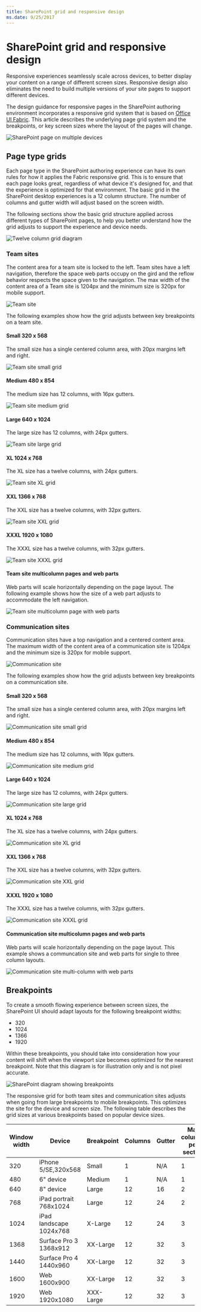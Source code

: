 ```yaml
---
title: SharePoint grid and responsive design
ms.date: 9/25/2017 
---
```


# SharePoint grid and responsive design
 
Responsive experiences seamlessly scale across devices, to better display your content on a range of different screen sizes. Responsive design also eliminates the need to build multiple versions of your site pages to support different devices.  

The design guidance for responsive pages in the SharePoint authoring environment incorporates a responsive grid system that is based on [Office UI Fabric](https://dev.office.com/fabric). This article describes the underlying page grid system and the breakpoints, or key screen sizes where the layout of the pages will change. 


![SharePoint page on multiple devices](../images/design-grid-responsive-overview.png)



## Page type grids 

Each page type in the SharePoint authoring experience can have its own rules for how it applies the Fabric responsive grid. This is to ensure that each page looks great, regardless of what device it's designed for, and that the experience is optimized for that environment. The basic grid in the SharePoint desktop experiences is a 12 column structure. The number of columns and gutter width will adjust based on the screen width. 

The following sections show the basic grid structure applied across different types of SharePoint pages, to help you better understand how the grid adjusts to support the experience and device needs.


![Twelve column grid diagram](../images/design-grid_diagram.png)



### Team sites

The content area for a team site is locked to the left. Team sites have a left navigation, therefore the space web parts occupy on the gird and the reflow behavior respects the space given to the navigation. The max width of the content area of a Team site is 1204px and the minimum size is 320px for mobile support.

![Team site](../images/design-grid-team-site.png)

The following examples show how the grid adjusts between key breakpoints on a team site.

#### Small 320 x 568
The small size has a single centered column area, with 20px margins left and right.

![Team site small grid](../images/design-grid-Team-site-S-Canvas-no-column.png)

#### Medium 480 x 854
The medium size has 12 columns, with 16px gutters.

![Team site medium grid](../images/design-grid-Team-site-M-Canvas-16px-gutters.png)

#### Large 640 x 1024
The large size has 12 columns, with 24px gutters.

![Team site large grid](../images/design-grid-Team-site-L-Canvas-24px-gutters.png)

#### XL 1024 x 768
The XL size has a twelve columns, with 24px gutters.

![Team site XL grid](../images/design-grid-Team-site-XL-Canvas-24px-gutters.png)

#### XXL 1366 x 768
The XXL size has a twelve columns, with 32px gutters.

![Team site XXL grid](../images/design-grid-Team-site–XXL-Canvas-32px-gutters.png)

#### XXXL 1920 x 1080
The XXXL size has a twelve columns, with 32px gutters.

![Team site XXXL grid](../images/design-grid-Team-site-XXXL-Canvas-32px-gutters-maxwidth-1204.png)

#### Team site multicolumn pages and web parts
Web parts will scale horizontally depending on the page layout. The following example shows how the size of a web part adjusts to accommodate the left navigation.

![Team site multicolumn page with web parts](../images/design-grid-Team-site-web-parts.png)


### Communication sites

Communication sites have a top navigation and a centered content area. The maximum width of the content area of a communication site is 1204px and the minimum size is 320px for mobile support.

![Communication site](../images/design-grid-communication_site.png)

The following examples show how the grid adjusts between key breakpoints on a communication site.

#### Small 320 x 568
The small size has a single centered column area, with 20px margins left and right.

![Communication site small grid](../images/design-grid-Communication-site-S-Canvas-no-column.png)

#### Medium 480 x 854
The medium size has 12 columns, with 16px gutters.

![Communication site medium grid](../images/design-grid-Communication-site–M-Canvas-16px-gutters.png)

#### Large 640 x 1024
The large size has 12 columns, with 24px gutters.

![Communication site large grid](../images/design-grid-Communication-site–L-Canvas-24px-gutters.png)

#### XL 1024 x 768
The XL size has a twelve columns, with 24px gutters.

![Communication site XL grid](../images/design-grid-Communication-site-XL-Canvas-24px-gutters.png)


#### XXL 1366 x 768
The XXL size has a twelve columns, with 32px gutters.

![Communication site XXL grid](../images/design-grid-Communication-site-XXL-Canvas-32px-gutters-maxwidth-1204.png)


#### XXXL 1920 x 1080
The XXXL size has a twelve columns, with 32px gutters.

![Communication site XXXL grid](../images/design-grid-Communication-site-XXXL-Canvas-32px-gutters-maxwidth-1204.png)

#### Communication site multicolumn pages and web parts
Web parts will scale horizontally depending on the page layout. This example shows a communcation site and web parts for single to three column layouts.

![Communication site multi-column with web parts](../images/design-grid-Communciation-site-web-parts.png)



## Breakpoints 

To create a smooth flowing experience between screen sizes, the SharePoint UI should adapt layouts for the following breakpoint widths: 

- 320
- 1024
- 1366
- 1920
 
Within these breakpoints, you should take into consideration how your content will shift when the viewport size becomes optimized for the nearest breakpoint. Note that this diagram is for illustration only and is not pixel accurate.


![SharePoint diagram showing breakpoints](../images/design-grid-breakpoints.png)


The responsive grid for both team sites and communication sites adjusts when going from large breakpoints to mobile breakpoints. This optimizes the site for the device and screen size. The following table describes the grid sizes at various breakpoints based on popular device sizes.



| Window width | Device                  | Breakpoint | Columns | Gutter | Max columns per section |
|--------------|-------------------------|------------|---------|--------|-------------------------|
| 320          | iPhone 5/SE,320x568     | Small      | 1       | N/A    | 1                       |
| 480          | 6" device               | Medium     | 1       | N/A    | 1                       |
| 640          | 8" device               | Large      | 12      | 16     | 2                       |
| 768          | iPad portrait 768x1024  | Large      | 12      | 24     | 2                       |
| 1024         | iPad landscape 1024x768 | X-Large    | 12      | 24     | 3                       |
| 1368         | Surface Pro 3 1368x912  | XX-Large   | 12      | 32     | 3                       |
| 1440         | Surface Pro 4 1440x960  | XX-Large   | 12      | 32     | 3                       |
| 1600         | Web 1600x900            | XX-Large   | 12      | 32     | 3                       |
| 1920         | Web 1920x1080           | XXX-Large  | 12      | 32     | 3                       |





